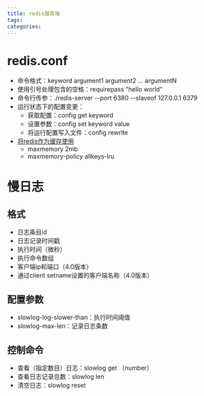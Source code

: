 ```yaml
---
title: redis服务端
tags:
categories:
---
```

# redis.conf
* 命令格式：keyword argument1 argument2 ... argumentN
* 使用引号处理包含的空格：requirepass "hello world"
* 命令行传参：./redis-server --port 6380 --slaveof 127.0.0.1 6379
* 运行状态下的配置变更：
    - 获取配置：config get keyword
    - 设置参数：config set keyword value
    - 将运行配置写入文件：config rewrite
* [将redis作为缓存使用](https://redis.io/topics/lru-cache)
    - maxmemory 2mb
    - maxmemory-policy allkeys-lru

# 慢日志
## 格式
* 日志条目id
* 日志记录时间戳
* 执行时间（微秒）
* 执行命令数组
* 客户端ip和端口（4.0版本）
* 通过client setname设置的客户端名称（4.0版本）

## 配置参数
* slowlog-log-slower-than：执行时间阈值
* slowlog-max-len：记录日志条数

## 控制命令
* 查看（指定数目）日志：slowlog get （number）
* 查看日志记录总数：slowlog len
* 清空日志：slowlog reset

